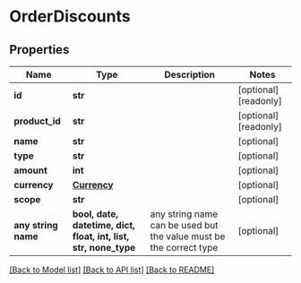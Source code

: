 # OrderDiscounts


## Properties
Name | Type | Description | Notes
------------ | ------------- | ------------- | -------------
**id** | **str** |  | [optional] [readonly] 
**product_id** | **str** |  | [optional] [readonly] 
**name** | **str** |  | [optional] 
**type** | **str** |  | [optional] 
**amount** | **int** |  | [optional] 
**currency** | [**Currency**](Currency.md) |  | [optional] 
**scope** | **str** |  | [optional] 
**any string name** | **bool, date, datetime, dict, float, int, list, str, none_type** | any string name can be used but the value must be the correct type | [optional]

[[Back to Model list]](../../README.md#documentation-for-models) [[Back to API list]](../../README.md#documentation-for-api-endpoints) [[Back to README]](../../README.md)


